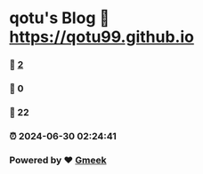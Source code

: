 # qotu's Blog :link: https://qotu99.github.io 
### :page_facing_up: [2](https://qotu99.github.io/tag.html) 
### :speech_balloon: 0 
### :hibiscus: 22 
### :alarm_clock: 2024-06-30 02:24:41 
### Powered by :heart: [Gmeek](https://github.com/Meekdai/Gmeek)
